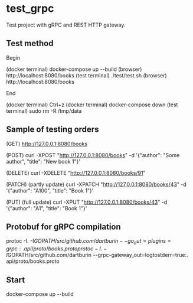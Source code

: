 # test_grpc
Test project with gRPC and REST HTTP gateway.


Test method
-----------

Begin

(docker terminal) docker-compose up --build
(browser)  http://localhost:8080/books
(test terminal) ./test/test.sh
(browser)  http://localhost:8080/books

End

(docker terminal) Ctrl+z
(docker terminal) docker-compose down
(test terminal) sudo rm -R /tmp/data


Sample of testing orders
------------------------

(GET)
http://127.0.0.1:8080/books

(POST)
curl -XPOST "http://127.0.0.1:8080/books" -d '{"author": "Some author", "title": "New book 1"}'

(DELETE)
curl -XDELETE "http://127.0.0.1:8080/books/91"

(PATCH) (partly update)
curl -XPATCH "http://127.0.0.1:8080/books/43" -d '{"author": "A100", "title": "Book 1"}'

(PUT) (full update)
curl -XPUT "http://127.0.0.1:8080/books/43" -d '{"author": "A1", "title": "Book 1"}'


Protobuf for gRPC compilation
-----------------------------
protoc -I. -I$GOPATH/src/github.com/dartburin --go_out=plugins=grpc:. api/proto/books.proto
protoc -I. -I$GOPATH/src/github.com/dartburin --grpc-gateway_out=logtostderr=true:. api/proto/books.proto

Start
-------
docker-compose up --build

